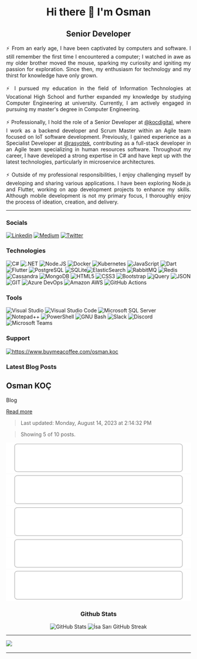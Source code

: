 <h1 align="center"> Hi there 👋 I'm Osman</h1>
<h2 align="center"> Senior Developer </h2>
<p align="justify"> ⚡ From an early age, I have been captivated by computers and software. I still remember the first time I encountered a computer; I watched in awe as my older brother moved the mouse, sparking my curiosity and igniting my passion for exploration. Since then, my enthusiasm for technology and my thirst for knowledge have only grown.
 <br /><br />
 ⚡ I pursued my education in the field of Information Technologies at Vocational High School and further expanded my knowledge by studying Computer Engineering at university. Currently, I am actively engaged in pursuing my master's degree in Computer Engineering.
<br /><br />
 ⚡ Professionally, I hold the role of a Senior Developer at <a href="https://www.kocdigital.com/en-us/home" target="_blank">@kocdigital</a>, where I work as a backend developer and Scrum Master within an Agile team focused on IoT software development. Previously, I gained experience as a Specialist Developer at <a href="https://rasyotek.com.tr/" target="_blank">@rasyotek</a>, contributing as a full-stack developer in an Agile team specializing in human resources software. Throughout my career, I have developed a strong expertise in C# and have kept up with the latest technologies, particularly in microservice architectures.
<br /><br />
 ⚡ Outside of my professional responsibilities, I enjoy challenging myself by developing and sharing various applications. I have been exploring Node.js and Flutter, working on app development projects to enhance my skills. Although mobile development is not my primary focus, I thoroughly enjoy the process of ideation, creation, and delivery.
</p>
<hr>


<h3>Socials</h3>

 [![Linkedin](https://img.shields.io/badge/LinkedIn-0077B5?style=for-the-badge&logo=linkedin&logoColor=white)](https://linkedin.com/in/osman-koc) [![Medium](https://img.shields.io/badge/Medium-12100E?style=for-the-badge&logo=medium&logoColor=white)](https://medium.com/@osman.koc) [![Twitter](https://img.shields.io/badge/Twitter-1DA1F2?style=for-the-badge&logo=twitter&logoColor=white)](https://twitter.com/osmkoc) 


  
<h3>Technologies</h3>

![C#](https://img.shields.io/badge/C%23-239120?style=for-the-badge&logo=c-sharp&logoColor=white) ![.NET](https://img.shields.io/badge/.NET-5C2D91?style=for-the-badge&logo=.net&logoColor=white) ![Node.JS](https://img.shields.io/badge/Node.js-43853D?style=for-the-badge&logo=node.js&logoColor=white) ![Docker](https://img.shields.io/badge/docker-%230db7ed.svg?style=for-the-badge&logo=docker&logoColor=white) ![Kubernetes](https://img.shields.io/badge/kubernetes-%23326ce5.svg?style=for-the-badge&logo=kubernetes&logoColor=white) ![JavaScript](https://img.shields.io/badge/JavaScript-F7DF1E?style=for-the-badge&logo=javascript&logoColor=black) ![Dart](https://img.shields.io/badge/Dart-0175C2?style=for-the-badge&logo=dart&logoColor=white) ![Flutter](https://img.shields.io/badge/Flutter-02569B?style=for-the-badge&logo=flutter&logoColor=white) ![PostgreSQL](https://img.shields.io/badge/PostgreSQL-316192?style=for-the-badge&logo=postgresql&logoColor=white) ![SQLite](https://img.shields.io/badge/SQLite-07405E?style=for-the-badge&logo=sqlite&logoColor=white)![ElasticSearch](https://img.shields.io/badge/elastic%20search-005571?style=for-the-badge&logo=elasticsearch&logoColor=white) ![RabbitMQ](https://img.shields.io/badge/rabbitmq-%23FF6600.svg?&style=for-the-badge&logo=rabbitmq&logoColor=white) ![Redis](https://img.shields.io/badge/redis-%23DD0031.svg?&style=for-the-badge&logo=redis&logoColor=white) ![Cassandra](https://img.shields.io/badge/Cassandra-1287B1?style=for-the-badge&logo=apache%20cassandra&logoColor=white) ![MongoDB](https://img.shields.io/badge/MongoDB-4EA94B?style=for-the-badge&logo=mongodb&logoColor=white) ![HTML5](https://img.shields.io/badge/HTML5-E34F26?style=for-the-badge&logo=html5&logoColor=white) ![CSS3](https://img.shields.io/badge/CSS3-1572B6?style=for-the-badge&logo=css3&logoColor=white) ![Bootstrap](https://img.shields.io/badge/Bootstrap-563D7C?style=for-the-badge&logo=bootstrap&logoColor=white) ![jQuery](https://img.shields.io/badge/jQuery-0769AD?style=for-the-badge&logo=jquery&logoColor=white) ![JSON](https://img.shields.io/badge/json%20web%20tokens-323330?style=for-the-badge&logo=json-web-tokens&logoColor=pink) ![GIT](https://img.shields.io/badge/GIT-E44C30?style=for-the-badge&logo=git&logoColor=white) ![Azure DevOps](https://img.shields.io/badge/Azure_DevOps-0078D7?style=for-the-badge&logo=azure-devops&logoColor=white) ![Amazon AWS](https://img.shields.io/badge/Amazon_AWS-FF9900?style=for-the-badge&logo=amazonaws&logoColor=white) ![GitHub Actions](https://img.shields.io/badge/GitHub_Actions-2088FF?style=for-the-badge&logo=github-actions&logoColor=white)



<h3>Tools</h3>

![Visual Studio](https://img.shields.io/badge/Visual_Studio-5C2D91?style=for-the-badge&logo=visual%20studio&logoColor=white) ![Visual Studio Code](https://img.shields.io/badge/Visual_Studio_Code-0078D4?style=for-the-badge&logo=visual%20studio%20code&logoColor=white)  ![Microsoft SQL Server](https://img.shields.io/badge/Microsoft_SQL_Server-CC2927?style=for-the-badge&logo=microsoft-sql-server&logoColor=white) ![Notepad++](https://img.shields.io/badge/Notepad++-90E59A.svg?style=for-the-badge&logo=notepad%2B%2B&logoColor=black) ![PowerShell](https://img.shields.io/badge/powershell-5391FE?style=for-the-badge&logo=powershell&logoColor=white) ![GNU Bash](https://img.shields.io/badge/GNU%20Bash-4EAA25?style=for-the-badge&logo=GNU%20Bash&logoColor=white) ![Slack](https://img.shields.io/badge/Slack-4A154B?style=for-the-badge&logo=slack&logoColor=white) ![Discord](https://img.shields.io/badge/Discord-7289DA?style=for-the-badge&logo=discord&logoColor=white) ![Microsoft Teams](https://img.shields.io/badge/Microsoft_Teams-6264A7?style=for-the-badge&logo=microsoft-teams&logoColor=white)


<h3>Support</h3>
<p>
<a href="https://www.buymeacoffee.com/osman.koc"> <img align="center" src="https://cdn.buymeacoffee.com/buttons/v2/default-yellow.png" height="50" width="210" alt="https://www.buymeacoffee.com/osman.koc" /></a>
</p>

<h3>Latest Blog Posts</h3>
<p align="left">
 
<!-- blog-post-list:start -->
## Osman KOÇ

Blog

[Read more](https://osmkoc.com/)
> Last updated: Monday, August 14, 2023 at 2:14:32 PM

> Showing 5 of 10 posts.

[![İlk VS Eklentim (GuidGenerator) & İlk Medium Yazım » Osman KOÇ](https://raw.githubusercontent.com/osman-koc/osman-koc/main/blog-post-list-output/Osman_KOÇ/İlk_VS_Eklentim_(GuidGenerator)___İlk_Medium_Yazım_»_Osman_KOÇ.svg)](https://osmkoc.com/ilk-vs-eklentim-guidgenerator-ilk-medium-yazim/)
[![En Yaygın Full Stack Yazılım Dilleri ve Teknolojileri » Osman KOÇ](https://raw.githubusercontent.com/osman-koc/osman-koc/main/blog-post-list-output/Osman_KOÇ/En_Yaygın_Full_Stack_Yazılım_Dilleri_ve_Teknolojileri_»_Osman_KOÇ.svg)](https://osmkoc.com/en-yaygin-full-stack-yazilim-dilleri-ve-teknolojileri/)
[![Deprem Düdüğü v2 DarkMode özelliği ile yayında! » Osman KOÇ](https://raw.githubusercontent.com/osman-koc/osman-koc/main/blog-post-list-output/Osman_KOÇ/Deprem_Düdüğü_v2_DarkMode_özelliği_ile_yayında!_»_Osman_KOÇ.svg)](https://osmkoc.com/deprem-dudugu-v2-dark-mode-ozelligi-ile-yayinda/)
[![Yapay Zeka Destekli Discord Botu (NodeJS) » Osman KOÇ](https://raw.githubusercontent.com/osman-koc/osman-koc/main/blog-post-list-output/Osman_KOÇ/Yapay_Zeka_Destekli_Discord_Botu_(NodeJS)_»_Osman_KOÇ.svg)](https://osmkoc.com/yapay-zeka-destekli-discord-botu-nodejs/)
[![Deprem Düdüğü yardım uygulaması yayında » Osman KOÇ](https://raw.githubusercontent.com/osman-koc/osman-koc/main/blog-post-list-output/Osman_KOÇ/Deprem_Düdüğü_yardım_uygulaması_yayında_»_Osman_KOÇ.svg)](https://osmkoc.com/deprem-dudugu-yardim-uygulamasi-yayinda/)


<!-- blog-post-list:end --> 
 
</p>


<div align="center">
<h3 align="center">Github Stats</h3>
    <img alt="GitHub Stats" width="48%" src="https://github-readme-stats.vercel.app/api?username=osman-koc&show_icons=true&theme=radical&count_private=true">
    <img alt="İsa Sarı GitHub Streak" width="48%" src="https://github-readme-streak-stats.herokuapp.com/?user=osman-koc&theme=algolia&hide_border=true">
</div>

<hr>

![](https://komarev.com/ghpvc/?username=osman-koc)

<hr>

